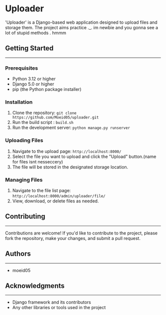 # Uploader

'Uploader' is a Django-based web application designed to upload files and storage them. The project aims practice ._. im newbie and you gonna see a lot of stupid methods . hmmm

## Getting Started
-------------------

### Prerequisites

* Python 3.12 or higher
* Django 5.0 or higher
* pip (the Python package installer)

### Installation

1. Clone the repository: `git clone https://github.com/Moeid05/uploader.git`
2. Run the build script : `build.sh`
3. Run the development server: `python manage.py runserver`

### Uploading Files

1. Navigate to the upload page: `http://localhost:8000/`
2. Select the file you want to upload and click the "Upload" button.(name for files isnt nesseccery)
3. The file will be stored in the designated storage location.

### Managing Files

1. Navigate to the file list page: `http://localhost:8000/admin/uploader/file/`
2. View, download, or delete files as needed.

## Contributing
--------------

Contributions are welcome! If you'd like to contribute to the project, please fork the repository, make your changes, and submit a pull request.

## Authors
---------

*  moeid05

## Acknowledgments
----------------

* Django framework and its contributors
* Any other libraries or tools used in the project

